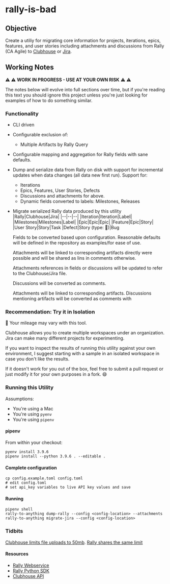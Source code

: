 # rally-is-bad

## Objective

Create a utiliy for migrating core information for projects, iterations, epics,
features, and user stories including attachments and discussions from Rally (CA Agile)
to [Clubhouse](https://clubhouse.io) or [Jira](https://www.atlassian.com/software/jira).

## Working Notes

:warning: :warning: **WORK IN PROGRESS - USE AT YOUR OWN RISK** :warning: :warning:

The notes below will evolve into full sections over time, but if
you're reading this text you should ignore this project unless you're
just looking for examples of how to do something similar.

### Functionality

- CLI driven
- Configurable exclusion of:
  - Multiple Artifacts by Rally Query
- Configurable mapping and aggregation for Rally fields with sane defaults.
- Dump and serialize data from Rally on disk with support for incremental updates
  when data changes (all data new first run). Support for:
  - Iterations
  - Epics, Features, User Stories, Defects
  - Discussions and attachments for above.
  - Dynamic fields converted to labels: Milestones, Releases
- Migrate serialized Rally data produced by this utility
  |Rally|Clubhouse|Jira|
  |--|--|--|
  |Iteration|Iteration|Label|
  |Milestones|Milestones|Label|
  |Epic|Epic|Epic|
  |Feature|Epic|Story|
  |User Story|Story|Task
  |Defect|Story (type: :bug:)|Bug

  Fields to be converted based upon configuration. Reasonable defaults
  will be defined in the repository as examples/for ease of use.

  Attachments will be linked to corresponding artifacts directly were
  possible and will be shared as lins in comments otherwise.

  Attachments references in fields or discussions will be updated to
  refer to the Clubhouse/Jira file.

  Discussions will be converted as comments.

  Attachments will be linked to corresponding artifacts. Discussions
  mentioning artifacts will be converted as comments with

### Recommendation: Try it in Isolation

:dragon: Your mileage may vary with this tool.

Clubhouse allows you to create multiple workspaces under an organization. Jira can make many different projects for experimenting.

If you want to inspect the results of running this utility against your own
environment, I suggest starting with a sample in an isolated workspace in case
you don't like the results.

If it doesn't work for you out of the box, feel free to submit a pull request
or just modify it for your own purposes in a fork. :smile:

### Running this Utility

Assumptions:

- You're using a Mac
- You're using `pyenv`
- You're using `pipenv`

#### pipenv

From within your checkout:

```shell
pyenv install 3.9.6
pipenv install --python 3.9.6 . --editable .
```

#### Complete configuration

```shell
cp config.example.toml config.toml
# edit config.toml
# set api_key variables to live API key values and save
```

#### Running

```shell
pipenv shell
rally-to-anything dump-rally --config <config-location> --attachments
rally-to-anything migrate-jira --config <config-location>
```

### Tidbits

[Clubhouse limits file uploads to 50mb](https://help.clubhouse.io/hc/en-us/articles/205268729-Upload-Files-to-a-Story#:~:text=The%20web%20app%20has%20a,at%20most%20380%20pixels%20high.).
[Rally shares the same limit](https://knowledge.broadcom.com/external/article/57524/rally-link-a-file-that-exceeds-max-allo.html#:~:text=A%20user%20has%20a%20file,maximum%20allowed%2050%20MB%20limit.)

#### Resources

- [Rally Webservice](https://rally1.rallydev.com/slm/doc/webservice/)
- [Rally Python SDK](https://github.com/RallyTools/RallyRestToolkitForPython)
- [Clubhouse API](https://clubhouse.io/api/rest/v3)
